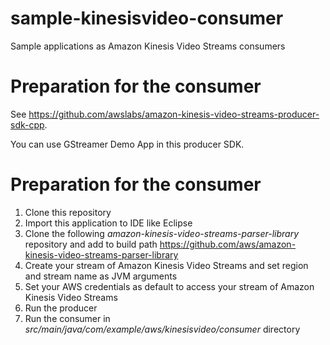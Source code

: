 # sample-kinesisvideo-consumer
Sample applications as Amazon Kinesis Video Streams consumers

# Preparation for the consumer
See https://github.com/awslabs/amazon-kinesis-video-streams-producer-sdk-cpp.

You can use GStreamer Demo App in this producer SDK.

# Preparation for the consumer
1. Clone this repository
2. Import this application to IDE like Eclipse
3. Clone the following *amazon-kinesis-video-streams-parser-library* repository and add to build path
   https://github.com/aws/amazon-kinesis-video-streams-parser-library
4. Create your stream of Amazon Kinesis Video Streams and set region and stream name as JVM arguments
5. Set your AWS credentials as default to access your stream of Amazon Kinesis Video Streams
6. Run the producer
7. Run the consumer in *src/main/java/com/example/aws/kinesisvideo/consumer* directory

